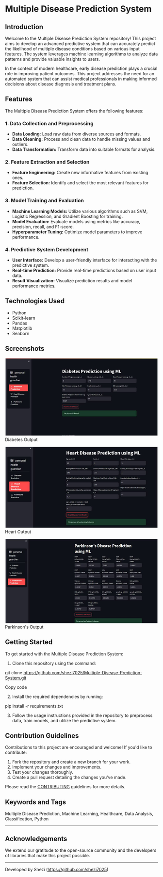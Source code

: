 # Multiple Disease Prediction System

## Introduction

Welcome to the Multiple Disease Prediction System repository! This project aims to develop an advanced predictive system that can accurately predict the likelihood of multiple disease conditions based on various input features. The system leverages machine learning algorithms to analyze data patterns and provide valuable insights to users.

In the context of modern healthcare, early disease prediction plays a crucial role in improving patient outcomes. This project addresses the need for an automated system that can assist medical professionals in making informed decisions about disease diagnosis and treatment plans.

## Features

The Multiple Disease Prediction System offers the following features:

### 1. Data Collection and Preprocessing

- **Data Loading:** Load raw data from diverse sources and formats.
- **Data Cleaning:** Process and clean data to handle missing values and outliers.
- **Data Transformation:** Transform data into suitable formats for analysis.

### 2. Feature Extraction and Selection

- **Feature Engineering:** Create new informative features from existing ones.
- **Feature Selection:** Identify and select the most relevant features for prediction.

### 3. Model Training and Evaluation

- **Machine Learning Models:** Utilize various algorithms such as SVM, Logistic Regression, and Gradient Boosting for training.
- **Model Evaluation:** Evaluate models using metrics like accuracy, precision, recall, and F1-score.
- **Hyperparameter Tuning:** Optimize model parameters to improve performance.

### 4. Predictive System Development

- **User Interface:** Develop a user-friendly interface for interacting with the predictive system.
- **Real-time Prediction:** Provide real-time predictions based on user input data.
- **Result Visualization:** Visualize prediction results and model performance metrics.

## Technologies Used

- Python
- Scikit-learn
- Pandas
- Matplotlib
- Seaborn

## Screenshots

![Screenshot 1](Screenshot/Diabetes.jpg)
Diabetes Output

![Screenshot 2](Screenshot/Heart.jpg)
Heart Output

![Screenshot 2](Screenshot/Parkinsons.jpg)
Parkinson's Output

## Getting Started

To get started with the Multiple Disease Prediction System:

1. Clone this repository using the command:

git clone https://github.com/shezi7025/Multiple-Disease-Prediction-System.git


Copy code

2. Install the required dependencies by running:

pip install -r requirements.txt



3. Follow the usage instructions provided in the repository to preprocess data, train models, and utilize the predictive system.

## Contribution Guidelines

Contributions to this project are encouraged and welcome! If you'd like to contribute:

1. Fork the repository and create a new branch for your work.
2. Implement your changes and improvements.
3. Test your changes thoroughly.
4. Create a pull request detailing the changes you've made.

Please read the [CONTRIBUTING](CONTRIBUTING.md) guidelines for more details.


## Keywords and Tags

Multiple Disease Prediction, Machine Learning, Healthcare, Data Analysis, Classification, Python

---





## Acknowledgements

We extend our gratitude to the open-source community and the developers of libraries that make this project possible.

---

Developed by Shezi (https://github.com/shezi7025)
